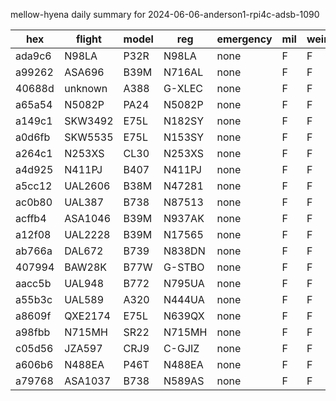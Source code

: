 mellow-hyena daily summary for 2024-06-06-anderson1-rpi4c-adsb-1090

|hex|flight|model|reg|emergency|mil|weirdo|
|--|--|--|--|--|--|--|
|ada9c6|N98LA|P32R|N98LA|none|F|F|
|a99262|ASA696|B39M|N716AL|none|F|F|
|40688d|unknown|A388|G-XLEC|none|F|F|
|a65a54|N5082P|PA24|N5082P|none|F|F|
|a149c1|SKW3492|E75L|N182SY|none|F|F|
|a0d6fb|SKW5535|E75L|N153SY|none|F|F|
|a264c1|N253XS|CL30|N253XS|none|F|F|
|a4d925|N411PJ|B407|N411PJ|none|F|F|
|a5cc12|UAL2606|B38M|N47281|none|F|F|
|ac0b80|UAL387|B738|N87513|none|F|F|
|acffb4|ASA1046|B39M|N937AK|none|F|F|
|a12f08|UAL2228|B39M|N17565|none|F|F|
|ab766a|DAL672|B739|N838DN|none|F|F|
|407994|BAW28K|B77W|G-STBO|none|F|F|
|aacc5b|UAL948|B772|N795UA|none|F|F|
|a55b3c|UAL589|A320|N444UA|none|F|F|
|a8609f|QXE2174|E75L|N639QX|none|F|F|
|a98fbb|N715MH|SR22|N715MH|none|F|F|
|c05d56|JZA597|CRJ9|C-GJIZ|none|F|F|
|a606b6|N488EA|P46T|N488EA|none|F|F|
|a79768|ASA1037|B738|N589AS|none|F|F|
